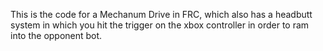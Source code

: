 This is the code for a Mechanum Drive in FRC, which also has a headbutt system in which you hit the trigger on the xbox controller in order to ram into the opponent bot. 

